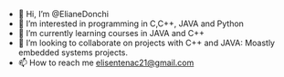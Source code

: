 - 👋 Hi, I’m @ElianeDonchi
- 👀 I’m interested in programming in C,C++, JAVA and Python
- 🌱 I’m currently learning courses in JAVA and C++
- 💞️ I’m looking to collaborate on projects with C++ and JAVA: Moastly embedded systems projects.
- 📫 How to reach me elisentenac21@gmail.com

<!---
ElianeDonchi/ElianeDonchi is a ✨ special ✨ repository because its `README.md` (this file) appears on your GitHub profile.
You can click the Preview link to take a look at your changes.
--->
